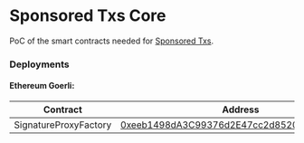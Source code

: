 # Sponsored Txs Core

PoC of the smart contracts needed for [Sponsored Txs](https://faucets.rip).

### Deployments

#### Ethereum Goerli:

| **Contract**          | **Address**                                |
|-----------------------|--------------------------------------------|
| SignatureProxyFactory | [0xeeb1498dA3C99376d2E47cc2d8520884FcedB99D](https://goerli.etherscan.io/address/0x69E8ba86dEa2039c98982C89BF03038d9A5B7A77) |